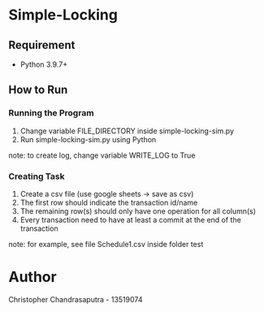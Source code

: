 # Simple-Locking

## Requirement
- Python 3.9.7+

## How to Run
### Running the Program
1. Change variable FILE_DIRECTORY inside simple-locking-sim.py
2. Run simple-locking-sim.py using Python

note: to create log, change variable WRITE_LOG to True
### Creating Task
1. Create a csv file (use google sheets -> save as csv)
2. The first row should indicate the transaction id/name
3. The remaining row(s) should only have one operation for all column(s)
4. Every transaction need to have at least a commit at the end of the transaction

note: for example, see file Schedule1.csv inside folder test

# Author
Christopher Chandrasaputra - 13519074